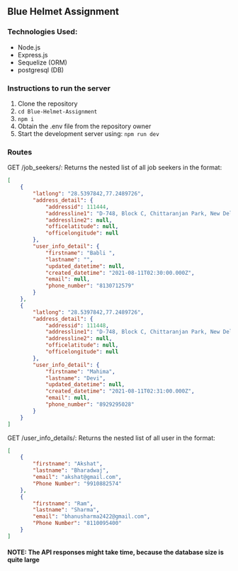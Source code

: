 ## Blue Helmet Assignment

### Technologies Used:
- Node.js
- Express.js
- Sequelize (ORM)
- postgresql (DB)

### Instructions to run the server

1. Clone the repository
2. `cd Blue-Helmet-Assignment`
3. `npm i`
4. Obtain the .env file from the repository owner
5. Start the development server using: `npm run dev`

### Routes
GET /job_seekers/: Returns the nested list of all job seekers in the format:
```json
[
    {
        "latlong": "28.5397842,77.2489726",
        "address_detail": {
            "addressid": 111444,
            "addressline1": "D-748, Block C, Chittaranjan Park, New Delhi, Delhi 110019, India",
            "addressline2": null,
            "officelatitude": null,
            "officelongitude": null
        },
        "user_info_detail": {
            "firstname": "Babli ",
            "lastname": "",
            "updated_datetime": null,
            "created_datetime": "2021-08-11T02:30:00.000Z",
            "email": null,
            "phone_number": "8130712579"
        }
    },
    {
        "latlong": "28.5397842,77.2489726",
        "address_detail": {
            "addressid": 111448,
            "addressline1": "D-748, Block C, Chittaranjan Park, New Delhi, Delhi 110019, India",
            "addressline2": null,
            "officelatitude": null,
            "officelongitude": null
        },
        "user_info_detail": {
            "firstname": "Mahima",
            "lastname": "Devi",
            "updated_datetime": null,
            "created_datetime": "2021-08-11T02:31:00.000Z",
            "email": null,
            "phone_number": "8929295028"
        }
    }
]
```

GET /user_info_details/: Returns the nested list of all user in the format:
```json
[
    {
        "firstname": "Akshat",
        "lastname": "Bharadwaj",
        "email": "akshat@gmail.com",
        "Phone Number": "9910882574"
    },
    {
        "firstname": "Ram",
        "lastname": "Sharma",
        "email": "bhanusharma2422@gmail.com",
        "Phone Number": "8110095400"
    }
]
```

#### NOTE: The API responses might take time, because the database size is quite large

